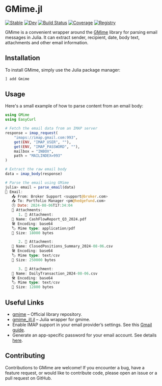 # GMime.jl

[![Stable](https://img.shields.io/badge/docs-stable-blue.svg)](https://bhftbootcamp.github.io/GMime.jl/stable/)
[![Dev](https://img.shields.io/badge/docs-dev-blue.svg)](https://bhftbootcamp.github.io/GMime.jl/dev/)
[![Build Status](https://github.com/bhftbootcamp/GMime.jl/actions/workflows/CI.yml/badge.svg?branch=master)](https://github.com/bhftbootcamp/GMime.jl/actions/workflows/CI.yml?query=branch%3Amaster)
[![Coverage](https://codecov.io/gh/bhftbootcamp/GMime.jl/branch/master/graph/badge.svg)](https://codecov.io/gh/bhftbootcamp/GMime.jl)
[![Registry](https://img.shields.io/badge/registry-General-4063d8)](https://github.com/JuliaRegistries/General)

GMime is a convenient wrapper around the [GMime](https://github.com/jstedfast/gmime) library for parsing email messages in Julia. It can extract sender, recipient, date, body text, attachments and other email information.

## Installation

To install GMime, simply use the Julia package manager:

```julia
] add Gmime
```

## Usage

Here's a small example of how to parse content from an email body:

```julia
using GMime
using EasyCurl

# Fetch the email data from an IMAP server
response = imap_request(
    "imaps://imap.gmail.com:993",
    get(ENV, "IMAP_USER", ""),
    get(ENV, "IMAP_PASSWORD", ""),
    mailbox = "INBOX",
    path = "MAILINDEX=993"
)

# Extract the raw email body
data = imap_body(response)

# Parse the email using GMime
julia> email = parse_email(data)
📧 Email:
   📤 From: Broker Support <support@broker.com>
   📥 To: Portfolio Manager <pm@hedgefund.com>
   🕒 Date: 2024-08-06T17:34:04
   📎 Attachments:
      1. 📎 Attachment:
   📄 Name: CashFlowReport_Q3_2024.pdf
   🛠️ Encoding: base64
   🏷 Mime type: application/pdf
   📏 Size: 18000 bytes

      2. 📎 Attachment:
   📄 Name: ClosedPositions_Summary_2024-08-06.csv
   🛠️ Encoding: base64
   🏷 Mime type: text/csv
   📏 Size: 250000 bytes

      3. 📎 Attachment:
   📄 Name: DailyTransaction_2024-08-06.csv
   🛠️ Encoding: base64
   🏷 Mime type: text/csv
   📏 Size: 12800 bytes
```

## Useful Links

- [gmime](https://github.com/jstedfast/gmime) – Official library repository.  
- [gmime_jll.jl](https://github.com/JuliaBinaryWrappers/gmime_jll.jl) – Julia wrapper for gmime.  
- Enable IMAP support in your email provider’s settings. See this [Gmail guide](https://support.getmailbird.com/hc/en-us/articles/220106527-Enabling-IMAP-for-Gmail).  
- Generate an app-specific password for your email account. See details [here](https://support.google.com/accounts/answer/185833?hl=en).  

## Contributing

Contributions to GMime are welcome! If you encounter a bug, have a feature request, or would like to contribute code, please open an issue or a pull request on GitHub.
